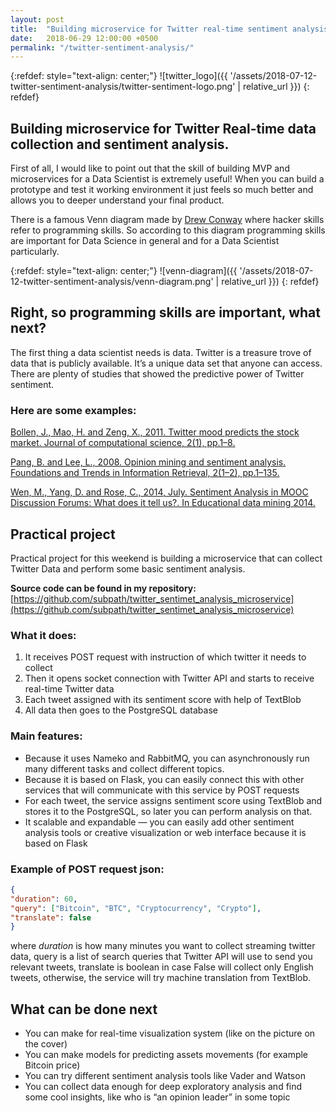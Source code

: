 ```yaml
---
layout: post
title:  "Building microservice for Twitter real-time sentiment analysis"
date:   2018-06-29 12:00:00 +0500
permalink: "/twitter-sentiment-analysis/"
---
```


{:refdef: style="text-align: center;"}
![twitter_logo]({{ '/assets/2018-07-12-twitter-sentiment-analysis/twitter-sentiment-logo.png' | relative_url }})
{: refdef}

## Building microservice for Twitter Real-time data collection and sentiment analysis.

First of all, I would like to point out that the skill of building MVP and microservices for a Data Scientist is extremely useful! When you can build a prototype and test it working environment it just feels so much better and allows you to deeper understand your final product.

There is a famous Venn diagram made by [Drew Conway](http://drewconway.com/zia/2013/3/26/the-data-science-venn-diagram) where hacker skills refer to programming skills. So according to this diagram programming skills are important for Data Science in general and for a Data Scientist particularly.

{:refdef: style="text-align: center;"}
![venn-diagram]({{ '/assets/2018-07-12-twitter-sentiment-analysis/venn-diagram.png' | relative_url }})
{: refdef}



## Right, so programming skills are important, what next?

The first thing a data scientist needs is data. Twitter is a treasure trove of data that is publicly available. It’s a unique data set that anyone can access. There are plenty of studies that showed the predictive power of Twitter sentiment.


### Here are some examples:

[Bollen, J., Mao, H. and Zeng, X., 2011. Twitter mood predicts the stock market. Journal of computational science, 2(1), pp.1–8.](https://arxiv.org/pdf/1010.3003.pdf)

[Pang, B. and Lee, L., 2008. Opinion mining and sentiment analysis. Foundations and Trends in Information Retrieval, 2(1–2), pp.1–135.](http://www.cs.cornell.edu/home/llee/omsa/omsa.pdf)

[Wen, M., Yang, D. and Rose, C., 2014, July. Sentiment Analysis in MOOC Discussion Forums: What does it tell us?. In Educational data mining 2014.](http://educationaldatamining.org/EDM2014/uploads/procs2014/long%20papers/130_EDM-2014-Full.pdf)

## Practical project

Practical project for this weekend is building a microservice that can collect Twitter Data and perform some basic sentiment analysis.

**Source code can be found in my repository:**[https://github.com/subpath/twitter_sentimet_analysis_microservice](https://github.com/subpath/twitter_sentimet_analysis_microservice)

### What it does:
1. It receives POST request with instruction of which twitter it needs to collect
2. Then it opens socket connection with Twitter API and starts to receive real-time Twitter data
3. Each tweet assigned with its sentiment score with help of TextBlob
4. All data then goes to the PostgreSQL database

### Main features:

* Because it uses Nameko and RabbitMQ, you can asynchronously run many different tasks and collect different topics.
* Because it is based on Flask, you can easily connect this with other services that will communicate with this service by POST requests
* For each tweet, the service assigns sentiment score using TextBlob and stores it to the PostgreSQL, so later you can perform analysis on that.
* It scalable and expandable — you can easily add other sentiment analysis tools or creative visualization or web interface because it is based on Flask

### Example of POST request json: 
```json
{
"duration": 60,
"query": ["Bitcoin", "BTC", "Cryptocurrency", "Crypto"],
"translate": false
}
```

where *duration* is how many minutes you want to collect streaming twitter data, query is a list of search queries that Twitter API will use to send you relevant tweets, translate is boolean in case False will collect only English tweets, otherwise, the service will try machine translation from TextBlob.

## What can be done next

* You can make for real-time visualization system (like on the picture on the cover)
* You can make models for predicting assets movements (for example Bitcoin price)
* You can try different sentiment analysis tools like Vader and Watson
* You can collect data enough for deep exploratory analysis and find some cool insights, like who is “an opinion leader” in some topic
